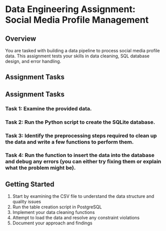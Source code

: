 # Data Engineering Assignment: Social Media Profile Management

## Overview
You are tasked with building a data pipeline to process social media profile data. This assignment tests your skills in data cleaning, SQL database design, and error handling.

## Assignment Tasks

## Assignment Tasks

### Task 1: Examine the provided data.

### Task 2: Run the Python script to create the SQLite database.

### Task 3: Identify the preprocessing steps required to clean up the data and write a few functions to perform them.

### Task 4: Run the function to insert the data into the database and debug any errors (you can either try fixing them or explain what the problem might be).

## Getting Started

1. Start by examining the CSV file to understand the data structure and quality issues
2. Run the table creation script in PostgreSQL
3. Implement your data cleaning functions
4. Attempt to load the data and resolve any constraint violations
5. Document your approach and findings